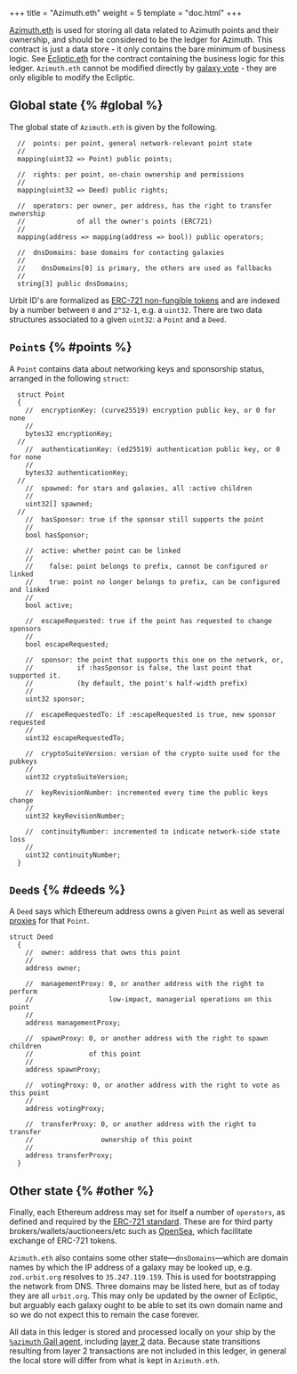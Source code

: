 +++
title = "Azimuth.eth"
weight = 5
template = "doc.html"
+++

[Azimuth.eth](https://etherscan.io/address/azimuth.eth) is used for storing all
data related to Azimuth points and their ownership, and should be considered to
be the ledger for Azimuth. This contract is just a data store - it only contains
the bare minimum of business logic. See [Ecliptic.eth](/docs/azimuth/ecliptic)
for the contract containing the business logic for this ledger. `Azimuth.eth`
cannot be modified directly by [galaxy vote](/reference/glossary/upgrade) - they are
only eligible to modify the Ecliptic.

## Global state {% #global %}

The global state of `Azimuth.eth` is given by the following.

```solidity
  //  points: per point, general network-relevant point state
  //
  mapping(uint32 => Point) public points;

  //  rights: per point, on-chain ownership and permissions
  //
  mapping(uint32 => Deed) public rights;

  //  operators: per owner, per address, has the right to transfer ownership
  //             of all the owner's points (ERC721)
  //
  mapping(address => mapping(address => bool)) public operators;

  //  dnsDomains: base domains for contacting galaxies
  //
  //    dnsDomains[0] is primary, the others are used as fallbacks
  //
  string[3] public dnsDomains;
```

Urbit ID's are formalized as [ERC-721 non-fungible
tokens](https://eips.ethereum.org/EIPS/eip-721) and are indexed by a number
between `0` and `2^32-1`, e.g. a `uint32`. There are two data structures
associated to a given `uint32`: a `Point` and a `Deed`.

## `Point`s {% #points %}

A `Point` contains data about networking keys and sponsorship status, arranged
in the following `struct`:

```solidity
  struct Point
  {
    //  encryptionKey: (curve25519) encryption public key, or 0 for none
    //
    bytes32 encryptionKey;
  //
    //  authenticationKey: (ed25519) authentication public key, or 0 for none
    //
    bytes32 authenticationKey;
  //
    //  spawned: for stars and galaxies, all :active children
    //
    uint32[] spawned;
  //
    //  hasSponsor: true if the sponsor still supports the point
    //
    bool hasSponsor;

    //  active: whether point can be linked
    //
    //    false: point belongs to prefix, cannot be configured or linked
    //    true: point no longer belongs to prefix, can be configured and linked
    //
    bool active;

    //  escapeRequested: true if the point has requested to change sponsors
    //
    bool escapeRequested;

    //  sponsor: the point that supports this one on the network, or,
    //           if :hasSponsor is false, the last point that supported it.
    //           (by default, the point's half-width prefix)
    //
    uint32 sponsor;

    //  escapeRequestedTo: if :escapeRequested is true, new sponsor requested
    //
    uint32 escapeRequestedTo;

    //  cryptoSuiteVersion: version of the crypto suite used for the pubkeys
    //
    uint32 cryptoSuiteVersion;

    //  keyRevisionNumber: incremented every time the public keys change
    //
    uint32 keyRevisionNumber;

    //  continuityNumber: incremented to indicate network-side state loss
    //
    uint32 continuityNumber;
  }
```

## `Deed`s {% #deeds %}

A `Deed` says which Ethereum address owns a given `Point` as well as several
[proxies](/docs/using/id/proxies) for that `Point`.

```solidity
struct Deed
  {
    //  owner: address that owns this point
    //
    address owner;

    //  managementProxy: 0, or another address with the right to perform
    //                   low-impact, managerial operations on this point
    //
    address managementProxy;

    //  spawnProxy: 0, or another address with the right to spawn children
    //              of this point
    //
    address spawnProxy;

    //  votingProxy: 0, or another address with the right to vote as this point
    //
    address votingProxy;

    //  transferProxy: 0, or another address with the right to transfer
    //                 ownership of this point
    //
    address transferProxy;
  }
```

## Other state {% #other %}

Finally, each Ethereum address may set for itself a number of `operators`, as
defined and required by the [ERC-721
standard](https://ethereum.org/en/developers/docs/standards/tokens/erc-721/).
These are for third party brokers/wallets/auctioneers/etc such as
[OpenSea](http://opensea.io), which facilitate exchange of ERC-721 tokens.

`Azimuth.eth` also contains some other state—`dnsDomains`—which are domain names by
which the IP address of a galaxy may be looked up, e.g. `zod.urbit.org` resolves
to `35.247.119.159`. This is used for bootstrapping the network from DNS. Three
domains may be listed here, but as of today they are all `urbit.org`. This may
only be updated by the owner of Ecliptic, but arguably each galaxy ought to be
able to set its own domain name and so we do not expect this to remain the case
forever.

All data in this ledger is stored and processed locally on your ship by the
[`%azimuth` Gall agent](/docs/azimuth/flow#azimuth), including [layer
2](/docs/azimuth/l2/layer2) data. Because state transitions resulting from layer 2
transactions are not included in this ledger, in general the local store will
differ from what is kept in `Azimuth.eth`.
